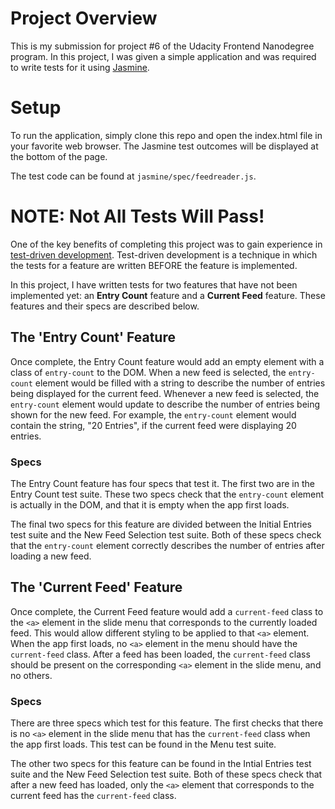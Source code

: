 # Project Overview

This is my submission for project #6 of the Udacity Frontend Nanodegree
program.  In this project, I was given a simple application and was required to
write tests for it using [Jasmine](http://jasmine.github.io/).

# Setup

To run the application, simply clone this repo and open the index.html file in
your favorite web browser.  The Jasmine test outcomes will be displayed at the
bottom of the page.

The test code can be found at `jasmine/spec/feedreader.js`.

# NOTE: Not All Tests Will Pass!

One of the key benefits of completing this project was to gain experience in
[test-driven
development](https://en.wikipedia.org/wiki/Test-driven_development).
Test-driven development is a technique in which the tests for a feature are
written BEFORE the feature is implemented.

In this project, I have written tests for two features that have not been
implemented yet: an **Entry Count** feature and a **Current Feed** feature. These
features and their specs are described below.

## The 'Entry Count' Feature

Once complete, the Entry Count feature would add an empty element with a class
of `entry-count` to the DOM. When a new feed is selected, the `entry-count`
element would be filled with a string to describe the number of entries being
displayed for the current feed. Whenever a new feed is selected, the
`entry-count` element would update to describe the number of entries being
shown for the new feed.  For example, the `entry-count` element would contain
the string, "20 Entries", if the current feed were displaying 20 entries.

### Specs

The Entry Count feature has four specs that test it.  The first two are in the
Entry Count test suite.  These two specs check that the `entry-count` element
is actually in the DOM, and that it is empty when the app first loads.

The final two specs for this feature are divided between the Initial Entries
test suite and the New Feed Selection test suite.  Both of these specs check
that the `entry-count` element correctly describes the number of entries after
loading a new feed.

## The 'Current Feed' Feature

Once complete, the Current Feed feature would add a `current-feed` class to the
`<a>` element in the slide menu that corresponds to the currently loaded feed.
This would allow different styling to be applied to that `<a>` element. When
the app first loads, no `<a>` element in the menu should have the
`current-feed` class.  After a feed has been loaded, the `current-feed` class
should be present on the corresponding `<a>` element in the slide menu, and no
others.

### Specs

There are three specs which test for this feature.  The first checks that there
is no `<a>` element in the slide menu that has the `current-feed` class when the
app first loads.  This test can be found in the Menu test suite.

The other two specs for this feature can be found in the Intial Entries test
suite and the New Feed Selection test suite.  Both of these specs check that
after a new feed has loaded, only the `<a>` element that corresponds to the
current feed has the `current-feed` class.
